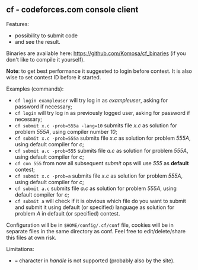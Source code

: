 ## cf - codeforces.com console client

Features:
- possibility to submit code
- and see the result.

Binaries are available here: https://github.com/Komosa/cf_binaries (if you don't like to compile it yourself).

**Note**: to get best performance it suggested to login before contest.
It is also wise to set contest ID before it started.

Examples (commands):
- `cf login exampleuser` will try log in as _exampleuser_, asking for password if necessary;
- `cf login` will try log in as previously logged user, asking for password if necessary;
- `cf submit x.c -prob=555a -lang=10` submits file _x.c_ as solution for problem _555A_, using compiler number _10_;
- `cf submit x.c -prob=555a` submits file _x.c_ as solution for problem _555A_, using default compiler for _c_;
- `cf submit a.c -prob=555` submits file _a.c_ as solution for problem _555A_, using default compiler for _c_;
- `cf con 555` from now all subsequent _submit_ ops will use _555_ as **default** contest;
- `cf submit x.c -prob=a` submits file _x.c_ as solution for problem _555A_, using default compiler for _c_;
- `cf submit a.c` submits file _a.c_ as solution for problem _555A_, using default compiler for _c_;
- `cf submit a` will check if it is obvious which file do you want to submit and submit it using default (or specified) language as solution for problem _A_ in default (or specified) contest.

Configuration will be in `$HOME/config/.cf/conf` file, cookies will be in separate files in the same directory as conf. Feel free to edit/delete/share this files at own risk.

Limitations:
- `=` character in _handle_ is not supported (probably also by the site).
